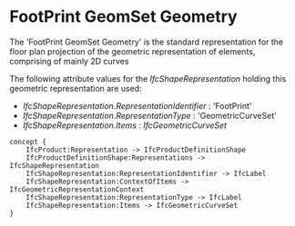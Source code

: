 FootPrint GeomSet Geometry
==========================

The 'FootPrint GeomSet Geometry' is the standard representation for the floor plan projection of the geometric representation of elements, comprising of mainly 2D curves

The following attribute values for the _IfcShapeRepresentation_ holding this geometric representation are used:

* _IfcShapeRepresentation_._RepresentationIdentifier_ : 'FootPrint'
* _IfcShapeRepresentation_._RepresentationType_ : 'GeometricCurveSet'
* _IfcShapeRepresentation_._Items_ : _IfcGeometricCurveSet_

```
concept {
    IfcProduct:Representation -> IfcProductDefinitionShape
    IfcProductDefinitionShape:Representations -> IfcShapeRepresentation
    IfcShapeRepresentation:RepresentationIdentifier -> IfcLabel
    IfcShapeRepresentation:ContextOfItems -> IfcGeometricRepresentationContext
    IfcShapeRepresentation:RepresentationType -> IfcLabel
    IfcShapeRepresentation:Items -> IfcGeometricCurveSet
}
```

